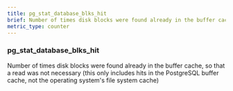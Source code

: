 ```yaml
---
title: pg_stat_database_blks_hit
brief: Number of times disk blocks were found already in the buffer cache, so that a read was not necessary (this only includes hits in the PostgreSQL buffer cache, not the operating system's file system cache)
metric_type: counter
---
```

### pg_stat_database_blks_hit

Number of times disk blocks were found already in the buffer cache, so that a read was not necessary (this only includes hits in the PostgreSQL buffer cache, not the operating system's file system cache)
